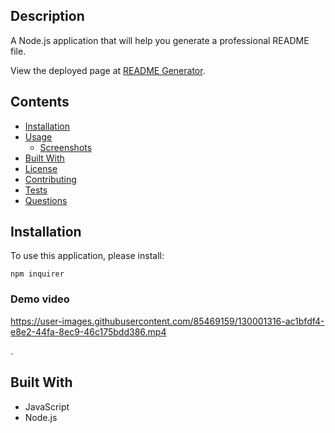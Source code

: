 
## Description
A Node.js application that will help you generate a professional README file.
            
View the deployed page at [README Generator](https://github.com/ethomasa/readMeGeneratorr).
## Contents
* [Installation](#installation)
* [Usage](#usage)
   * [Screenshots](#screenshots)
* [Built With](#built-with)
* [License](#license)
* [Contributing](#contributing)
* [Tests](#tests)
* [Questions](#questions)


## Installation
To use this application, please install: 
```
npm inquirer
```
    

    
### Demo video


https://user-images.githubusercontent.com/85469159/130001316-ac1bfdf4-e8e2-44fa-8ec9-46c175bdd386.mp4

.

## Built With


* JavaScript
* Node.js















